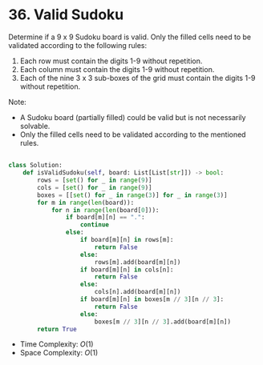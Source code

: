 # 36. Valid Sudoku
Determine if a 9 x 9 Sudoku board is valid. Only the filled cells need to be validated according to the following rules:

1. Each row must contain the digits 1-9 without repetition.
2. Each column must contain the digits 1-9 without repetition.
3. Each of the nine 3 x 3 sub-boxes of the grid must contain the digits 1-9 without repetition.

Note:
- A Sudoku board (partially filled) could be valid but is not necessarily solvable.
- Only the filled cells need to be validated according to the mentioned rules.
##
```PYTHON
class Solution:
    def isValidSudoku(self, board: List[List[str]]) -> bool:
        rows = [set() for _ in range(9)]
        cols = [set() for _ in range(9)]
        boxes = [[set() for _ in range(3)] for _ in range(3)]
        for m in range(len(board)):
            for n in range(len(board[0])):
                if board[m][n] == ".":
                    continue
                else:
                    if board[m][n] in rows[m]:
                        return False
                    else:
                        rows[m].add(board[m][n])
                    if board[m][n] in cols[n]:
                        return False
                    else:
                        cols[n].add(board[m][n])
                    if board[m][n] in boxes[m // 3][n // 3]:
                        return False
                    else:
                        boxes[m // 3][n // 3].add(board[m][n])
        return True
```
* Time Complexity: $O(1)$
* Space Complexity: $O(1)$
